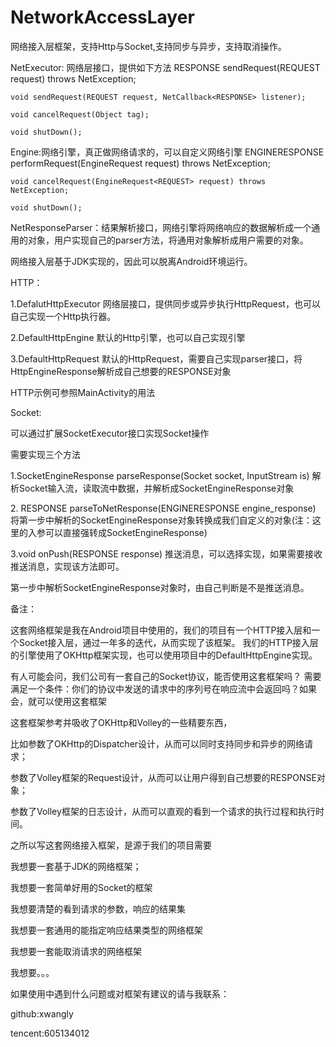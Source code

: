 # NetworkAccessLayer
网络接入层框架，支持Http与Socket,支持同步与异步，支持取消操作。

NetExecutor: 网络层接口，提供如下方法
    RESPONSE sendRequest(REQUEST request) throws NetException;

    void sendRequest(REQUEST request, NetCallback<RESPONSE> listener);

    void cancelRequest(Object tag);

    void shutDown();

Engine:网络引擎，真正做网络请求的，可以自定义网络引擎
    ENGINERESPONSE performRequest(EngineRequest<REQUEST> request) throws NetException;

    void cancelRequest(EngineRequest<REQUEST> request) throws NetException;

    void shutDown();

NetResponseParser：结果解析接口，网络引擎将网络响应的数据解析成一个通用的对象，用户实现自己的parser方法，将通用对象解析成用户需要的对象。



网络接入层基于JDK实现的，因此可以脱离Android环境运行。


HTTP：

1.DefalutHttpExecutor
网络层接口，提供同步或异步执行HttpRequest，也可以自己实现一个Http执行器。

2.DefaultHttpEngine
默认的Http引擎，也可以自己实现引擎

3.DefaultHttpRequest
默认的HttpRequest，需要自己实现parser接口，将HttpEngineResponse解析成自己想要的RESPONSE对象

HTTP示例可参照MainActivity的用法


Socket:

可以通过扩展SocketExecutor接口实现Socket操作

需要实现三个方法

1.SocketEngineResponse parseResponse(Socket socket, InputStream is)
解析Socket输入流，读取流中数据，并解析成SocketEngineResponse对象

2.<ENGINERESPONSE extends EngineResponse> RESPONSE parseToNetResponse(ENGINERESPONSE engine_response)
将第一步中解析的SocketEngineResponse对象转换成我们自定义的对象(注：这里的入参可以直接强转成SocketEngineResponse)

3.void onPush(RESPONSE response)
推送消息，可以选择实现，如果需要接收推送消息，实现该方法即可。

第一步中解析SocketEngineResponse对象时，由自己判断是不是推送消息。


备注：

这套网络框架是我在Android项目中使用的，我们的项目有一个HTTP接入层和一个Socket接入层，通过一年多的迭代，从而实现了该框架。
我们的HTTP接入层的引擎使用了OKHttp框架实现，也可以使用项目中的DefaultHttpEngine实现。


有人可能会问，我们公司有一套自己的Socket协议，能否使用这套框架吗？
需要满足一个条件：你们的协议中发送的请求中的序列号在响应流中会返回吗？如果会，就可以使用这套框架



这套框架参考并吸收了OKHttp和Volley的一些精要东西，

比如参数了OKHttp的Dispatcher设计，从而可以同时支持同步和异步的网络请求；

参数了Volley框架的Request设计，从而可以让用户得到自己想要的RESPONSE对象；

参数了Volley框架的日志设计，从而可以直观的看到一个请求的执行过程和执行时间。




之所以写这套网络接入框架，是源于我们的项目需要

我想要一套基于JDK的网络框架；

我想要一套简单好用的Socket的框架

我想要清楚的看到请求的参数，响应的结果集

我想要一套通用的能指定响应结果类型的网络框架

我想要一套能取消请求的网络框架

我想要。。。



如果使用中遇到什么问题或对框架有建议的请与我联系：

github:xwangly

tencent:605134012

